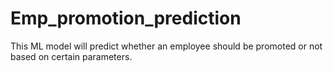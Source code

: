 # Emp_promotion_prediction
This ML model will predict whether an employee should be promoted or not based on certain parameters.
